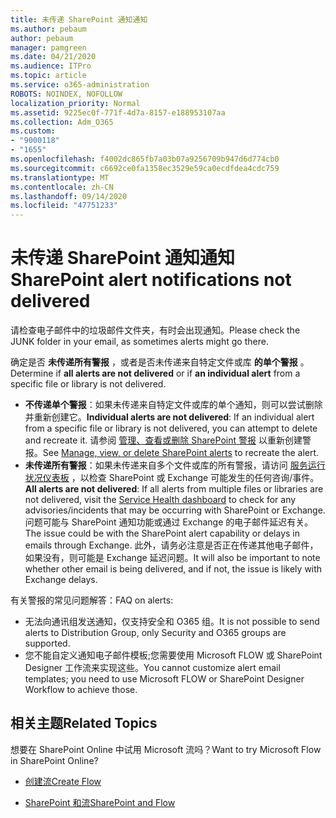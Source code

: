 ```yaml
---
title: 未传递 SharePoint 通知通知
ms.author: pebaum
author: pebaum
manager: pamgreen
ms.date: 04/21/2020
ms.audience: ITPro
ms.topic: article
ms.service: o365-administration
ROBOTS: NOINDEX, NOFOLLOW
localization_priority: Normal
ms.assetid: 9225ec0f-771f-4d7a-8157-e188953107aa
ms.collection: Adm_O365
ms.custom:
- "9000118"
- "1655"
ms.openlocfilehash: f4002dc865fb7a03b07a9256709b947d6d774cb0
ms.sourcegitcommit: c6692ce0fa1358ec3529e59ca0ecdfdea4cdc759
ms.translationtype: MT
ms.contentlocale: zh-CN
ms.lasthandoff: 09/14/2020
ms.locfileid: "47751233"
---
```

# <a name="sharepoint-alert-notifications-not-delivered"></a><span data-ttu-id="eb095-102">未传递 SharePoint 通知通知</span><span class="sxs-lookup"><span data-stu-id="eb095-102">SharePoint alert notifications not delivered</span></span>

<span data-ttu-id="eb095-103">请检查电子邮件中的垃圾邮件文件夹，有时会出现通知。</span><span class="sxs-lookup"><span data-stu-id="eb095-103">Please check the JUNK folder in your email, as sometimes alerts might go there.</span></span>

<span data-ttu-id="eb095-104">确定是否 **未传递所有警报** ，或者是否未传递来自特定文件或库 **的单个警报** 。</span><span class="sxs-lookup"><span data-stu-id="eb095-104">Determine if **all alerts are not delivered** or if **an individual alert** from a specific file or library is not delivered.</span></span>

- <span data-ttu-id="eb095-105">**不传递单个警报**：如果未传递来自特定文件或库的单个通知，则可以尝试删除并重新创建它。</span><span class="sxs-lookup"><span data-stu-id="eb095-105">**Individual alerts are not delivered**: If an individual alert from a specific file or library is not delivered, you can attempt to delete and recreate it.</span></span> <span data-ttu-id="eb095-106">请参阅 [管理、查看或删除 SharePoint 警报](https://support.office.com/article/manage-view-or-delete-sharepoint-alerts-99dfb19c-9a90-4a8c-aba1-aa8c8afb0de2) 以重新创建警报。</span><span class="sxs-lookup"><span data-stu-id="eb095-106">See [Manage, view, or delete SharePoint alerts](https://support.office.com/article/manage-view-or-delete-sharepoint-alerts-99dfb19c-9a90-4a8c-aba1-aa8c8afb0de2) to recreate the alert.</span></span>
- <span data-ttu-id="eb095-107">**未传递所有警报**：如果未传递来自多个文件或库的所有警报，请访问 [服务运行状况仪表板](https://admin.microsoft.com/AdminPortal/Home#/servicehealth) ，以检查 SharePoint 或 Exchange 可能发生的任何咨询/事件。</span><span class="sxs-lookup"><span data-stu-id="eb095-107">**All alerts are not delivered**: If all alerts from multiple files or libraries are not delivered, visit the [Service Health dashboard](https://admin.microsoft.com/AdminPortal/Home#/servicehealth) to check for any advisories/incidents that may be occurring with SharePoint or Exchange.</span></span> <span data-ttu-id="eb095-108">问题可能与 SharePoint 通知功能或通过 Exchange 的电子邮件延迟有关。</span><span class="sxs-lookup"><span data-stu-id="eb095-108">The issue could be with the SharePoint alert capability or delays in emails through Exchange.</span></span> <span data-ttu-id="eb095-109">此外，请务必注意是否正在传递其他电子邮件，如果没有，则可能是 Exchange 延迟问题。</span><span class="sxs-lookup"><span data-stu-id="eb095-109">It will also be important to note whether other email is being delivered, and if not, the issue is likely with Exchange delays.</span></span>

<span data-ttu-id="eb095-110">有关警报的常见问题解答：</span><span class="sxs-lookup"><span data-stu-id="eb095-110">FAQ on alerts:</span></span>

- <span data-ttu-id="eb095-111">无法向通讯组发送通知，仅支持安全和 O365 组。</span><span class="sxs-lookup"><span data-stu-id="eb095-111">It is not possible to send alerts to Distribution Group, only Security and O365 groups are supported.</span></span>
- <span data-ttu-id="eb095-112">您不能自定义通知电子邮件模板;您需要使用 Microsoft FLOW 或 SharePoint Designer 工作流来实现这些。</span><span class="sxs-lookup"><span data-stu-id="eb095-112">You cannot customize alert email templates; you need to use Microsoft FLOW or SharePoint Designer Workflow to achieve those.</span></span>

## <a name="related-topics"></a><span data-ttu-id="eb095-113">相关主题</span><span class="sxs-lookup"><span data-stu-id="eb095-113">Related Topics</span></span>

<span data-ttu-id="eb095-114">想要在 SharePoint Online 中试用 Microsoft 流吗？</span><span class="sxs-lookup"><span data-stu-id="eb095-114">Want to try Microsoft Flow in SharePoint Online?</span></span>

- [<span data-ttu-id="eb095-115">创建流</span><span class="sxs-lookup"><span data-stu-id="eb095-115">Create Flow</span></span>](https://support.office.com/article/a9c3e03b-0654-46af-a254-20252e580d01)

- [<span data-ttu-id="eb095-116">SharePoint 和流</span><span class="sxs-lookup"><span data-stu-id="eb095-116">SharePoint and Flow</span></span>](https://flow.microsoft.com//blog/sharepoint-and-flow/)
